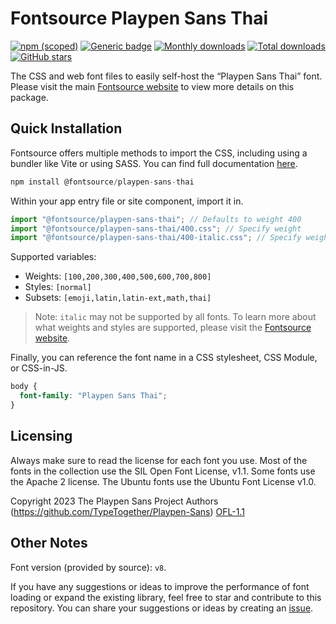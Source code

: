 # Fontsource Playpen Sans Thai

[![npm (scoped)](https://img.shields.io/npm/v/@fontsource/playpen-sans-thai?color=brightgreen)](https://www.npmjs.com/package/@fontsource/playpen-sans-thai) [![Generic badge](https://img.shields.io/badge/fontsource-passing-brightgreen)](https://github.com/fontsource/fontsource) [![Monthly downloads](https://badgen.net/npm/dm/@fontsource/playpen-sans-thai)](https://github.com/fontsource/fontsource) [![Total downloads](https://badgen.net/npm/dt/@fontsource/playpen-sans-thai)](https://github.com/fontsource/fontsource) [![GitHub stars](https://img.shields.io/github/stars/fontsource/fontsource.svg?style=social&label=Star)](https://github.com/fontsource/fontsource/stargazers)

The CSS and web font files to easily self-host the “Playpen Sans Thai” font. Please visit the main [Fontsource website](https://fontsource.org/fonts/playpen-sans-thai) to view more details on this package.

## Quick Installation

Fontsource offers multiple methods to import the CSS, including using a bundler like Vite or using SASS. You can find full documentation [here](https://fontsource.org/docs/getting-started/introduction).

```javascript
npm install @fontsource/playpen-sans-thai
```

Within your app entry file or site component, import it in.

```javascript
import "@fontsource/playpen-sans-thai"; // Defaults to weight 400
import "@fontsource/playpen-sans-thai/400.css"; // Specify weight
import "@fontsource/playpen-sans-thai/400-italic.css"; // Specify weight and style
```

Supported variables:
- Weights: `[100,200,300,400,500,600,700,800]`
- Styles: `[normal]`
- Subsets: `[emoji,latin,latin-ext,math,thai]`

> Note: `italic` may not be supported by all fonts. To learn more about what weights and styles are supported, please visit the [Fontsource website](https://fontsource.org/fonts/playpen-sans-thai).

Finally, you can reference the font name in a CSS stylesheet, CSS Module, or CSS-in-JS.

```css
body {
  font-family: "Playpen Sans Thai";
}
```

## Licensing
Always make sure to read the license for each font you use. Most of the fonts in the collection use the SIL Open Font License, v1.1. Some fonts use the Apache 2 license. The Ubuntu fonts use the Ubuntu Font License v1.0.

Copyright 2023 The Playpen Sans Project Authors (https://github.com/TypeTogether/Playpen-Sans)
[OFL-1.1](https://openfontlicense.org)

## Other Notes
Font version (provided by source): `v8`.

If you have any suggestions or ideas to improve the performance of font loading or expand the existing library, feel free to star and contribute to this repository. You can share your suggestions or ideas by creating an [issue](https://github.com/fontsource/fontsource/issues).